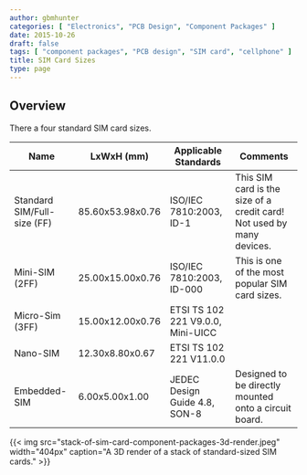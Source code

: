 ```yaml
---
author: gbmhunter
categories: [ "Electronics", "PCB Design", "Component Packages" ]
date: 2015-10-26
draft: false
tags: [ "component packages", "PCB design", "SIM card", "cellphone" ]
title: SIM Card Sizes
type: page
---
```


## Overview

There a four standard SIM card sizes.

<table>
  <thead>
    <tr>
      <th>Name</th>
      <th>LxWxH (mm)</th>
      <th>Applicable Standards</th>
      <th>Comments</th>
    </tr>
  </thead>
<tbody>
<tr>
<td>Standard SIM/Full-size (FF)</td>
<td>85.60x53.98x0.76</td>
<td>ISO/IEC 7810:2003, ID-1</td>
<td>This SIM card is the size of a credit card! Not used by many devices.</td>
</tr>
<tr>
<td>Mini-SIM (2FF)
</td>
<td>25.00x15.00x0.76
</td>
<td>ISO/IEC 7810:2003, ID-000
</td>
<td>This is one of the most popular SIM card sizes.
</td></tr><tr >
<td>Micro-Sim (3FF)
</td>
<td>15.00x12.00x0.76
</td>
<td>ETSI TS 102 221 V9.0.0, Mini-UICC
</td>
<td> 
</td></tr><tr >
<td>Nano-SIM
</td>
<td >12.30x8.80x0.67
</td>
<td >ETSI TS 102 221 V11.0.0
</td>
<td > 
</td></tr><tr >
<td >Embedded-SIM
</td>
<td >6.00x5.00x1.00</td>
<td >JEDEC Design Guide 4.8, SON-8
</td>
<td >Designed to be directly mounted onto a circuit board. 
</td>
</tr>
</tbody>
</table>

{{< img src="stack-of-sim-card-component-packages-3d-render.jpeg" width="404px" caption="A 3D render of a stack of standard-sized SIM cards."  >}}
